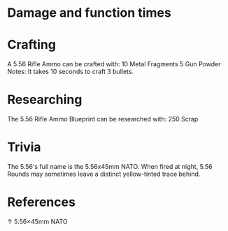 # Damage and function times


# Crafting

A 5.56 Rifle Ammo can be crafted with:
10 Metal Fragments
5 Gun Powder
Notes:
It takes 10 seconds to craft 3 bullets.
# Researching

The 5.56 Rifle Ammo Blueprint can be researched with:
250 Scrap
# Trivia

The 5.56's full name is the 5.56x45mm NATO.
When fired at night, 5.56 Rounds may sometimes leave a distinct yellow-tinted trace behind.
# References

↑ 5.56×45mm NATO
